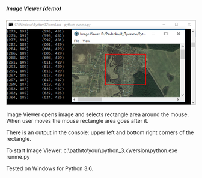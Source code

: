 ##### Image Viewer (demo)

![Image viewer](../data/2019.01.03-image-viewer.png)

Image Viewer opens image and selects rectangle area
around the mouse. When user moves the mouse rectangle area
goes after it.

There is an output in the console: upper left and bottom right
corners of the rectangle.

To start Image Viewer:
c:\path\to\your\python_3.x\version\python.exe runme.py

Tested on Windows for Python 3.6.

